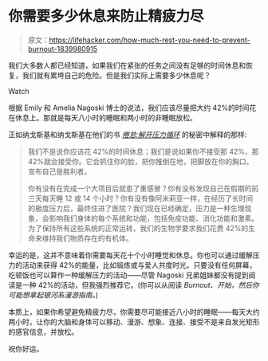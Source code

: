 # 你需要多少休息来防止精疲力尽

> 原文：<https://lifehacker.com/how-much-rest-you-need-to-prevent-burnout-1839980915>

我们大多数人都已经知道，如果我们在紧张的任务之间没有足够的时间休息和恢复，我们就有累垮自己的危险。但是我们实际上需要多少休息呢？

Watch

根据 Emily 和 Amelia Nagoski 博士的说法，我们应该尽量把大约 42%的时间花在休息上。那就是每天八小时的睡眠和两小时的非睡眠放松。

正如纳戈斯基和纳戈斯基在他们的书 [*倦怠:解开压力循环*](https://www.penguinrandomhouse.com/books/592377/burnout-by-emily-nagoski-phd-and-amelia-nagoski-dma/) 的秘密中解释的那样:

> 我们不是说你应该花 42%的时间休息；我们是说如果你不接受那 42%，那 42%就会接受你。它会抓住你的脸，把你推倒在地，把脚放在你的胸口，宣布自己是胜利者。
> 
> 你有没有在完成一个大项目后就患了重感冒？你有没有发现自己在假期的前三天每天睡 12 或 14 个小时？你有没有像阿米莉亚一样，在经历了长时间的极度压力后，最终住进了医院？我们现在已经确定，压力是一种生理现象，会影响我们身体的每个系统和功能，包括免疫功能、消化功能和激素。为了保持所有这些系统的正常运转，我们的生物学要求我们花费 42%的生命来维持我们物质存在的有机体。

幸运的是，这并不意味着你需要每天花十个小时睡觉和休息。你也可以通过缓解压力的活动来获得 42%的能量，比如锻炼或与爱人共度时光。只要没有任何屏幕，吃顿饭也可以算作一种缓解压力的活动——尽管 Nagoski 兄弟姐妹都没有提到阅读是一种 42%的活动，但我强烈推荐它。(你可以从阅读 *Burnout、*开始，然后你可能想拿起*银河系漫游指南。*)

本质上，如果你希望避免精疲力尽，你需要尽可能接近八小时的睡眠——每天大约两小时，让你的大脑和身体可以移动、漫游、想象、连接、接受不是来自发光矩形的感官信息，并放松。

祝你好运。